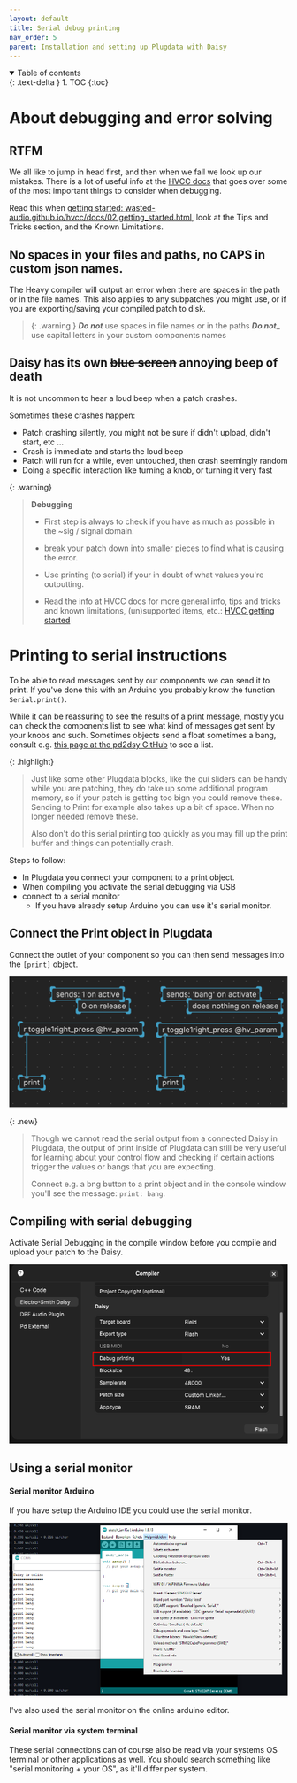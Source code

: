 ```yaml
---
layout: default
title: Serial debug printing
nav_order: 5
parent: Installation and setting up Plugdata with Daisy
---
```


<details open markdown="block">
  <summary>
    Table of contents
  </summary>
  {: .text-delta }
1. TOC
{:toc}
</details>

# About debugging and error solving

## RTFM

We all like to jump in head first, and then when we fall we look up our mistakes.
There is a lot of useful info at the [HVCC docs](https://wasted-audio.github.io/hvcc/) that goes over some of the most important things to consider when debugging.

Read this when [getting started: wasted-audio.github.io/hvcc/docs/02.getting_started.html](https://wasted-audio.github.io/hvcc/docs/02.getting_started.html), look at the Tips and Tricks section, and the Known Limitations.

## No spaces in your files and paths, no CAPS in custom json names.

The Heavy compiler will output an error when there are spaces in the path or in the file names. This also applies to any subpatches you might use, or if you are exporting/saving your compiled patch to disk. 
>
> {: .warning }
> ***Do not*** use spaces in file names or in the paths
> ***Do not***_ use capital letters in your custom components names

## Daisy has its own ~~blue screen~~ annoying beep of death

It is not uncommon to hear a loud beep when a patch crashes.

Sometimes these crashes happen:
- Patch crashing silently, you might not be sure if didn't upload, didn't start, etc ...
- Crash is immediate and starts the loud beep
- Patch will run for a while, even untouched, then crash seemingly random
- Doing a specific interaction like turning a knob, or turning it very fast

{: .warning}
> **Debugging**
>
> - First step is always to check if you have as much as possible in the ~sig / signal domain.
>
> - break your patch down into smaller pieces to find what is causing the error.
>
> - Use printing (to serial) if your in doubt of what values you're outputting.
>
> - Read the info at HVCC docs for more general info, tips and tricks and known limitations, (un)supported items, etc.: [HVCC getting started](https://wasted-audio.github.io/hvcc/docs/02.getting_started.html)


# Printing to serial instructions

To be able to read messages sent by our components we can send it to print. If you've done this with an Arduino you probably know the function `Serial.print()`.

While it can be reassuring to see the results of a print message, mostly you can check the components list to see what kind of messages get sent by your knobs and such. Sometimes objects send a float sometimes a bang, consult e.g. [this page at the pd2dsy GitHub](https://github.com/electro-smith/pd2dsy?tab=readme-ov-file#interacting-with-the-daisy-io
) to see a list.

{: .highlight}
> Just like some other Plugdata blocks, like the gui sliders can be handy while you are patching, they do take up some additional program memory, so if your patch is getting too bign you could remove these. Sending to Print for example also takes up a bit of space. When no longer needed remove these.
>
>Also don't do this serial printing too quickly as you may fill up the print buffer and things can potentially crash.

Steps to follow:
- In Plugdata you connect your component to a print object.
- When compiling you activate the serial debugging via USB
- connect to a serial monitor
  - If you have already setup Arduino you can use it's serial monitor.

## Connect the Print object in Plugdata

Connect the outlet of your component so you can then send messages into the `[print]` object. 

![print object in Plugdata](img/plugdata_print_object.png)

{: .new}
> Though we cannot read the serial output from a connected Daisy in Plugdata, the output of print inside of Plugdata can still be very useful for learning about your control flow and checking if certain actions trigger the values or bangs that you are expecting.
>
> Connect e.g. a bng button to a print object and in the console window you'll see the message: `print: bang`.

## Compiling with serial debugging

Activate Serial Debugging in the compile window before you compile and upload your patch to the Daisy.

![serial debugging compile window plugdata](img/plugdata_serial_debug_printing.png)

## Using a serial monitor

#### Serial monitor Arduino

If you have setup the Arduino IDE you could use the serial monitor.

![Arduino serial monitoring](img/arduino_serial_print_plugdata.png)

I've also used the serial monitor on the online arduino editor.

#### Serial monitor via system terminal

These serial connections can of course also be read via your systems OS terminal or other applications as well. You should search something like "serial monitoring + your OS", as it'll differ per system.
